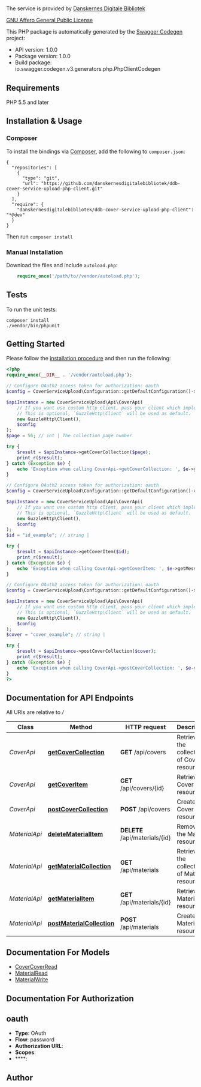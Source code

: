 # 
<p>The service is provided by <a href=\"https://www.danskernesdigitalebibliotek.dk/\">Danskernes Digitale Bibliotek</a></p> <p><a href=\"https://www.gnu.org/licenses/agpl-3.0.en.html\">GNU Affero General Public License</a></p>

This PHP package is automatically generated by the [Swagger Codegen](https://github.com/swagger-api/swagger-codegen) project:

- API version: 1.0.0
- Package version: 1.0.0
- Build package: io.swagger.codegen.v3.generators.php.PhpClientCodegen

## Requirements

PHP 5.5 and later

## Installation & Usage
### Composer

To install the bindings via [Composer](http://getcomposer.org/), add the following to `composer.json`:

```
{
  "repositories": [
    {
      "type": "git",
      "url": "https://github.com/danskernesdigitalebibliotek/ddb-cover-service-upload-php-client.git"
    }
  ],
  "require": {
    "danskernesdigitalebibliotek/ddb-cover-service-upload-php-client": "*@dev"
  }
}
```

Then run `composer install`

### Manual Installation

Download the files and include `autoload.php`:

```php
    require_once('/path/to//vendor/autoload.php');
```

## Tests

To run the unit tests:

```
composer install
./vendor/bin/phpunit
```

## Getting Started

Please follow the [installation procedure](#installation--usage) and then run the following:

```php
<?php
require_once(__DIR__ . '/vendor/autoload.php');

// Configure OAuth2 access token for authorization: oauth
$config = CoverServiceUpload\Configuration::getDefaultConfiguration()->setAccessToken('YOUR_ACCESS_TOKEN');

$apiInstance = new CoverServiceUpload\Api\CoverApi(
    // If you want use custom http client, pass your client which implements `GuzzleHttp\ClientInterface`.
    // This is optional, `GuzzleHttp\Client` will be used as default.
    new GuzzleHttp\Client(),
    $config
);
$page = 56; // int | The collection page number

try {
    $result = $apiInstance->getCoverCollection($page);
    print_r($result);
} catch (Exception $e) {
    echo 'Exception when calling CoverApi->getCoverCollection: ', $e->getMessage(), PHP_EOL;
}

// Configure OAuth2 access token for authorization: oauth
$config = CoverServiceUpload\Configuration::getDefaultConfiguration()->setAccessToken('YOUR_ACCESS_TOKEN');

$apiInstance = new CoverServiceUpload\Api\CoverApi(
    // If you want use custom http client, pass your client which implements `GuzzleHttp\ClientInterface`.
    // This is optional, `GuzzleHttp\Client` will be used as default.
    new GuzzleHttp\Client(),
    $config
);
$id = "id_example"; // string | 

try {
    $result = $apiInstance->getCoverItem($id);
    print_r($result);
} catch (Exception $e) {
    echo 'Exception when calling CoverApi->getCoverItem: ', $e->getMessage(), PHP_EOL;
}

// Configure OAuth2 access token for authorization: oauth
$config = CoverServiceUpload\Configuration::getDefaultConfiguration()->setAccessToken('YOUR_ACCESS_TOKEN');

$apiInstance = new CoverServiceUpload\Api\CoverApi(
    // If you want use custom http client, pass your client which implements `GuzzleHttp\ClientInterface`.
    // This is optional, `GuzzleHttp\Client` will be used as default.
    new GuzzleHttp\Client(),
    $config
);
$cover = "cover_example"; // string | 

try {
    $result = $apiInstance->postCoverCollection($cover);
    print_r($result);
} catch (Exception $e) {
    echo 'Exception when calling CoverApi->postCoverCollection: ', $e->getMessage(), PHP_EOL;
}
?>
```

## Documentation for API Endpoints

All URIs are relative to */*

Class | Method | HTTP request | Description
------------ | ------------- | ------------- | -------------
*CoverApi* | [**getCoverCollection**](docs/Api/CoverApi.md#getcovercollection) | **GET** /api/covers | Retrieves the collection of Cover resources.
*CoverApi* | [**getCoverItem**](docs/Api/CoverApi.md#getcoveritem) | **GET** /api/covers/{id} | Retrieves a Cover resource.
*CoverApi* | [**postCoverCollection**](docs/Api/CoverApi.md#postcovercollection) | **POST** /api/covers | Creates a Cover resource.
*MaterialApi* | [**deleteMaterialItem**](docs/Api/MaterialApi.md#deletematerialitem) | **DELETE** /api/materials/{id} | Removes the Material resource.
*MaterialApi* | [**getMaterialCollection**](docs/Api/MaterialApi.md#getmaterialcollection) | **GET** /api/materials | Retrieves the collection of Material resources.
*MaterialApi* | [**getMaterialItem**](docs/Api/MaterialApi.md#getmaterialitem) | **GET** /api/materials/{id} | Retrieves a Material resource.
*MaterialApi* | [**postMaterialCollection**](docs/Api/MaterialApi.md#postmaterialcollection) | **POST** /api/materials | Creates a Material resource.

## Documentation For Models

 - [CoverCoverRead](docs/Model/CoverCoverRead.md)
 - [MaterialRead](docs/Model/MaterialRead.md)
 - [MaterialWrite](docs/Model/MaterialWrite.md)

## Documentation For Authorization


## oauth

- **Type**: OAuth
- **Flow**: password
- **Authorization URL**: 
- **Scopes**: 
 - ****: 


## Author



